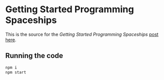 # Getting Started Programming Spaceships

This is the source for the _Getting Started Programming Spaceships_ [post here](https://staffordwilliams.com/blog/2024/03/09/getting-started-programming-spaceships/).

## Running the code

```bash
npm i
npm start
```